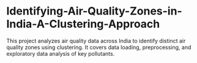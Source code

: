 # Identifying-Air-Quality-Zones-in-India-A-Clustering-Approach
This project analyzes air quality data across India to identify distinct air quality zones using clustering. It covers data loading, preprocessing, and exploratory data analysis of key pollutants.
